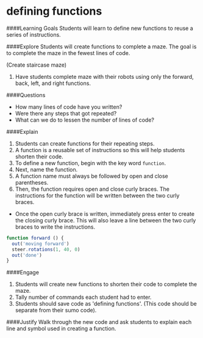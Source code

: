 # defining functions

####Learning Goals
Students will learn to define new functions to reuse a series of instructions.

####Explore
Students will create functions to complete a maze. The goal is to complete the maze in the fewest lines of code. 

(Create staircase maze)
1. Have students complete maze with their robots using only the forward, back, left, and right functions.

####Questions
  + How many lines of code have you written?
  + Were there any steps that got repeated?
  + What can we do to lessen the number of lines of code?


####Explain
1. Students can create functions for their repeating steps. 
2. A function is a reusable set of instructions so this will help students shorten their code.
3. To define a new function, begin with the key word ```function```. 
4. Next, name the function.
5. A function name must always be followed by open and close parentheses. 
6. Then, the function requires open and close curly braces. The instructions for the function will be written between the two curly braces.
  + Once the open curly brace is written, immediately press enter to create the closing curly brace. This will also leave a line between the two curly braces to write the instructions.
```js
function forward () {
  out('moving forward')
  steer.rotations(1, 40, 0)
  out('done')
}
```

####Engage
1. Students will create new functions to shorten their code to complete the maze.
2. Tally number of commands each student had to enter.
3. Students should save code as 'defining functions'. (This code should be separate from their sumo code). 
 
 
####Justify
Walk through the new code and ask students to explain each line and symbol used in creating a function. 
